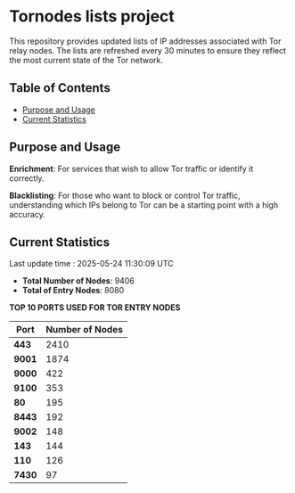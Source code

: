 # Tornodes lists project

This repository provides updated lists of IP addresses associated with Tor relay nodes. The lists are refreshed every 30 minutes to ensure they reflect the most current state of the Tor network.

## Table of Contents

- [Purpose and Usage](#purpose-and-usage)
- [Current Statistics](#current-statistics)


## Purpose and Usage

**Enrichment**: For services that wish to allow Tor traffic or identify it correctly.

**Blacklisting**: For those who want to block or control Tor traffic, understanding which IPs belong to Tor can be a starting point with a high accuracy.

## Current Statistics

Last update time : 2025-05-24 11:30:09 UTC

- **Total Number of Nodes**: 9406
- **Total of Entry Nodes**: 8080

**TOP 10 PORTS USED FOR TOR ENTRY NODES**

| **Port** | **Number of Nodes** |
|------|-----------------|
| **443**   | 2410  |
| **9001**   | 1874  |
| **9000**   | 422  |
| **9100**   | 353  |
| **80**   | 195  |
| **8443**   | 192  |
| **9002**   | 148  |
| **143**   | 144  |
| **110**   | 126  |
| **7430**   | 97  |

